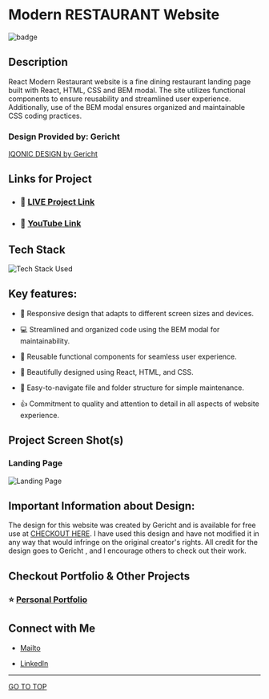 # Modern RESTAURANT Website

![badge](https://img.shields.io/badge/REACT%20-App-green)

## Description

React Modern Restaurant website is a fine dining restaurant landing page built with React, HTML, CSS and BEM modal. The site utilizes functional components to ensure reusability and streamlined user experience. Additionally, use of the BEM modal ensures organized and maintainable CSS coding practices.

### Design Provided by: Gericht

[IQONIC DESIGN by Gericht](https://ui8.net/iqonicdesign/products/gericht-restaurant-website-ui-in-figma)

## Links for Project

- ### 📌 [LIVE Project Link]()

- ### 📌 [YouTube Link]()

## Tech Stack

![Tech Stack Used](https://skillicons.dev/icons?i=react)

## Key features:

- 📱 Responsive design that adapts to different screen sizes and devices.

- 💻 Streamlined and organized code using the BEM modal for maintainability.

- 🚀 Reusable functional components for seamless user experience.

- 🎨 Beautifully designed using React, HTML, and CSS.

- 📝 Easy-to-navigate file and folder structure for simple maintenance.

- 👍 Commitment to quality and attention to detail in all aspects of website experience.

## Project Screen Shot(s)

### Landing Page

![Landing Page](./src/assets/Modern-Restaurant-UI.png)

## Important Information about Design:

The design for this website was created by Gericht and is available for free use at [CHECKOUT HERE](https://ui8.net/iqonicdesign/products/gericht-restaurant-website-ui-in-figma). I have used this design and have not modified it in any way that would infringe on the original creator's rights. All credit for the design goes to Gericht , and I encourage others to check out their work.

## Checkout Portfolio & Other Projects

### ⭐ [Personal Portfolio](https://shubhambhoj.in)

## Connect with Me

- [Mailto](mailto:shubhambhoj3@gmail.com)

- [LinkedIn](https://www.linkedin.com/in/shubham-singh-b122b7171/)

---

[GO TO TOP](#modern-restaurant-website)
